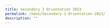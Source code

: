 ```yaml
---
title: Secondary 1 Orientation 2023
permalink: /news/Secondary-1-Orientation-2023/
description: ""
---
```

